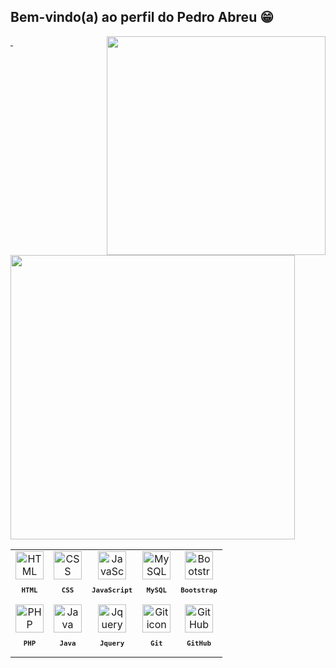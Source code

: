 ## Bem-vindo(a) ao perfil do Pedro Abreu 😁
  <a href="https://github.com/PedroAbreu04">
    <div>
          <img align="right" width="350px" src="https://github-readme-stats.vercel.app/api/top-langs?username=PedroAbreu04&langs_count=8&theme=react&hide_border=true&custom_title=Linguagens%20Mais%20Usadas:&cache_seconds=14400"/>
        <img align="left" width="455px" src="https://github-readme-stats.vercel.app/api?username=PedroAbreu04&theme=react&hide_border=true&show_icons=true&include_all_commits=true&custom_title=Status%20do%20Github&cache_seconds=14400" />
    </div>
    &nbsp;
   <div>
    <table align="left"> 
      <tr align="center">
        <td>
          <img src="https://skillicons.dev/icons?i=html" width="45px" alt="HTML icon"/>
           <sub>
             <b>
               <pre>HTML</pre>
             </b>
           </sub>
        </td>
        <td>
          <img src="https://skillicons.dev/icons?i=css" width="45px" alt="CSS icon"/>
           <sub>
             <b>
               <pre>CSS</pre>
             </b>
           </sub>
        </td>
        <td>
          <img src="https://skillicons.dev/icons?i=javascript" width="45px" alt="JavaScript icon"/>
           <sub>
             <b>
               <pre>JavaScript</pre>
             </b>
           </sub>
        </td>
        <td>
          <img src="https://skillicons.dev/icons?i=mysql" width="45px" alt="MySQL icon"/>
           <sub>
             <b>
               <pre>MySQL</pre>
             </b>
           </sub>
        </td>
        <td>
          <img src="https://skillicons.dev/icons?i=bootstrap" width="45px" alt="Bootstrap icon"/>
           <sub>
             <b>
               <pre>Bootstrap</pre>
             </b>
           </sub>
        </td>
      </tr>
      <tr align="center">
        <td>
          <img src="https://skillicons.dev/icons?i=php" width="45px" alt="PHP icon"/>
           <sub>
             <b>
               <pre>PHP</pre>
             </b>
           </sub>
        </td>
        <td>
          <img src="https://skillicons.dev/icons?i=java" width="45px" alt="Java icon"/>
           <sub>
             <b>
               <pre>Java</pre>
             </b>
           </sub>
        </td>
        <td>
          <img src="https://skillicons.dev/icons?i=jquery" width="45px" alt="Jquery icon"/>
           <sub>
             <b>
               <pre>Jquery</pre>
             </b>
           </sub>
        </td>
        <td>
          <img src="https://skillicons.dev/icons?i=git" width="45px" alt="Git icon"/>
           <sub>
             <b>
               <pre>Git</pre>
             </b>
           </sub>
        </td>
        <td>
          <img src="https://skillicons.dev/icons?i=github" width="45px" alt="GitHub icon"/>
           <sub>
             <b>
               <pre>GitHub</pre>
             </b>
           </sub>
        </td>
      </tr>
    </table>
   </div>
 

